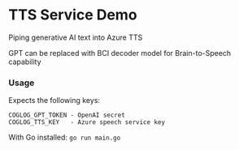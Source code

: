# TTS Service Demo

Piping generative AI text into Azure TTS

GPT can be replaced with BCI decoder model for Brain-to-Speech capability

### Usage

Expects the following keys:
```
COGLOG_GPT_TOKEN - OpenAI secret
COGLOG_TTS_KEY   - Azure speech service key
```

With Go installed:
`go run main.go`
